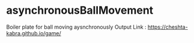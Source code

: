 # asynchronousBallMovement
Boiler plate for ball moving aysnchronously
Output Link : https://cheshta-kabra.github.io/game/
